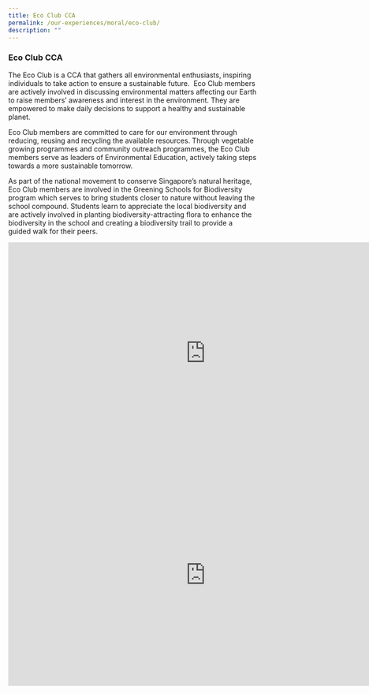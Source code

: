 ```yaml
---
title: Eco Club CCA
permalink: /our-experiences/moral/eco-club/
description: ""
---
```


### **Eco Club CCA**
The Eco Club is a CCA that gathers all environmental enthusiasts, inspiring individuals to take action to ensure a sustainable future.&nbsp; Eco Club members are actively involved in discussing environmental matters affecting our Earth to raise members’ awareness and interest in the environment. They are empowered to make daily decisions to support a healthy and sustainable planet.

Eco Club members are committed to care for our environment through reducing, reusing and recycling the available resources. Through vegetable growing programmes and community outreach programmes, the Eco Club members serve as leaders of Environmental Education, actively taking steps towards a more sustainable tomorrow.

As part of the national movement to conserve Singapore’s natural heritage, Eco Club members are involved in the Greening Schools for Biodiversity program which serves to bring students closer to nature without leaving the school compound. Students learn to appreciate the local biodiversity and are actively involved in planting biodiversity-attracting flora to enhance the biodiversity in the school and creating a biodiversity trail to provide a guided walk for their&nbsp;peers.

<iframe allowfullscreen="" allow="accelerometer; autoplay; clipboard-write; encrypted-media; gyroscope; picture-in-picture" frameborder="0" title="Eco Club Video Promo Video" src="https://www.youtube.com/embed/qR9HVYTIlCA" width="800" height="450"></iframe>

<iframe allowfullscreen="true" height="450" width="800" frameborder="0" src="https://docs.google.com/presentation/d/e/2PACX-1vQNImXSnewPCryhDunVJLVqn2UgQZMoQbsldJoNC9Bb_L0RpsI1wFnou5p_G2m0fpfl-giNycBi0XMG/embed?start=false&amp;loop=false&amp;delayms=3000"></iframe>